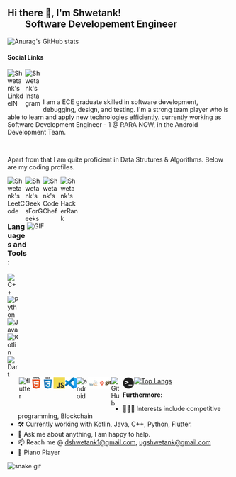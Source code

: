 ## Hi there 👋, I'm Shwetank! &nbsp; &nbsp; &nbsp;  &nbsp;  &nbsp;  &nbsp;  &nbsp;  &nbsp;  &nbsp;  &nbsp;  &nbsp;  &nbsp;  &nbsp;  &nbsp;  &nbsp;  &nbsp;  &nbsp;  &nbsp;   &nbsp;  &nbsp;  &nbsp;  &nbsp; &nbsp;  &nbsp;  &nbsp;  &nbsp;  &nbsp;  &nbsp; Software Developement Engineer
![Anurag's GitHub stats](https://github-readme-stats.vercel.app/api?username=shwetank0714&show_icons=true&theme=radical&count_private=true&card_width=70) &nbsp; &nbsp; &nbsp; 



#### Social Links

<a href="https://www.linkedin.com/in/shwetank07/">
  <img align="left" alt="Shwetank's LinkdeIN" width="40px" src="https://img.icons8.com/nolan/2x/linkedin.png" />
</a>
<a href="https://www.instagram.com/shwetank_14/">
  <img align="left" alt="Shwetank's Instagram" width="40px" src="https://img.icons8.com/nolan/2x/instagram-new.png" />
</a>

<br />
<br />
<br />



I am a ECE graduate skilled in software development, debugging, design, and testing. I'm a strong team player who is able to learn and apply new technologies efficiently. currently working as Software Development Engineer - 1 @ RARA NOW, in the Android Development Team.
<br/>

 



<br/>

Apart from that I am quite proficient in Data Strutures & Algorithms. Below are my coding profiles.

<a href="https://leetcode.com/dshwetank1/">
  <img align="left" alt="Shwetank's LeetCode" width="40px" src="https://img.icons8.com/external-tal-revivo-filled-tal-revivo/96/000000/external-level-up-your-coding-skills-and-quickly-land-a-job-logo-filled-tal-revivo.png" />
</a>
<a href="https://auth.geeksforgeeks.org/user/dshwetank1/practice/">
  <img align="left" alt="Shwetank's GeeksForGeeks" width="40px" src="https://img.icons8.com/color/480/000000/GeeksforGeeks.png" />
</a>
<a href="https://www.codechef.com/users/pitamaha007">
  <img align="left" alt="Shwetank's CodeChef" width="40px" src="https://img.icons8.com/fluency/240/000000/codechef.png" />
</a>

<a href="https://www.hackerrank.com/Shwetank_14">
  <img align="left" alt="Shwetank's HackerRank" width="40px" src="https://img.icons8.com/external-tal-revivo-color-tal-revivo/96/000000/external-hackerrank-is-a-technology-company-that-focuses-on-competitive-programming-logo-color-tal-revivo.png" />
</a>

  <img align="right" height="350" width="460" alt="GIF" src="https://raw.githubusercontent.com/TheDudeThatCode/TheDudeThatCode/master/Assets/Developer.gif" />

<br/>
<br/>
<br/>
<br/>





### Languages and Tools:
<img align="left" alt="C++" width="26px" src="https://img.icons8.com/color/480/000000/c-plus-plus-logo.png" />

<img align="left" alt="Python" width="26px" src="https://img.icons8.com/fluency/240/000000/python.png" />
<img align="left" alt="Java" width="26px" src="https://img.icons8.com/color/480/000000/java-coffee-cup-logo--v1.png" />

<img align="left" alt="Kotlin" width="26px" src="https://img.icons8.com/color/480/000000/kotlin.png" />

<img align="left" alt="Dart" width="26px" src="https://img.icons8.com/color/480/000000/dart.png" />

<img align="left" alt="flutter" width="26px" src="https://img.icons8.com/fluency/240/000000/flutter.png" />

<img align="left" alt="HTML5" width="26px" src="https://raw.githubusercontent.com/github/explore/80688e429a7d4ef2fca1e82350fe8e3517d3494d/topics/html/html.png" />
<img align="left" alt="CSS3" width="26px" src="https://raw.githubusercontent.com/github/explore/80688e429a7d4ef2fca1e82350fe8e3517d3494d/topics/css/css.png" />
<img align="left" alt="JavaScript" width="26px" src="https://raw.githubusercontent.com/github/explore/80688e429a7d4ef2fca1e82350fe8e3517d3494d/topics/javascript/javascript.png" />

<img align="left" alt="Visual Studio Code" width="26px" src="https://raw.githubusercontent.com/github/explore/80688e429a7d4ef2fca1e82350fe8e3517d3494d/topics/visual-studio-code/visual-studio-code.png" />
<img align="left" alt="android" width="26px" src="https://img.icons8.com/color/480/000000/android-os.png" />

<img align="left" alt="MySQL" width="26px" src="https://raw.githubusercontent.com/github/explore/80688e429a7d4ef2fca1e82350fe8e3517d3494d/topics/mysql/mysql.png" />

<img align="left" alt="Git" width="26px" src="https://raw.githubusercontent.com/github/explore/80688e429a7d4ef2fca1e82350fe8e3517d3494d/topics/git/git.png" />
<img align="left" alt="GitHub" width="26px" src="https://img.icons8.com/3d-fluency/100/000000/3d-fluency-github-logo.png" />

<img align="left" alt="Terminal" width="26px" src="https://raw.githubusercontent.com/github/explore/80688e429a7d4ef2fca1e82350fe8e3517d3494d/topics/terminal/terminal.png" />


<br/>
<br/>
<br/>
</br>

[![Top Langs](https://github-readme-stats.vercel.app/api/top-langs/?username=shwetank0714&layout=compact&theme=radical&hide_border=true&langs_count=10)](https://github.com/anuraghazra/github-readme-stats) 

**Furthermore:**
- 👨🏼‍💻 Interests include competitive programming, Blockchain
- 🛠 Currently working with Kotlin, Java, C++, Python, Flutter.
- 💬 Ask me about anything, I am happy to help.
- 📫 Reach me @ dshwetank1@gmail.com, ugshwetank@gmail.com
- 🎹 Piano Player
<!--
<br />
![Shwetank's github stats](https://github-readme-stats.vercel.app/api?username=shwetank0714&show_icons=true&hide_border=true)
-->

![snake gif](https://github.com/shwetank0714/shwetank0714/blob/output/github-contribution-grid-snake.svg)
